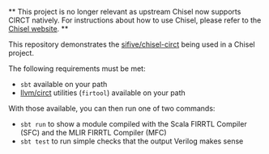 ** This project is no longer relevant as upstream Chisel now supports CIRCT natively.  For instructions about how to use Chisel, please refer to the [Chisel website](https://chisel-lang.org). **

This repository demonstrates the [sifive/chisel-circt](https://github.com/sifive/chisel-circt) being used in a Chisel project.

The following requirements must be met:

- `sbt` available on your path
- [llvm/circt](https://github.com/llvm/circt) utilities (`firtool`) available on your path

With those available, you can then run one of two commands:

- `sbt run` to show a module compiled with the Scala FIRRTL Compiler (SFC) and the MLIR FIRRTL Compiler (MFC)
- `sbt test` to run simple checks that the output Verilog makes sense
